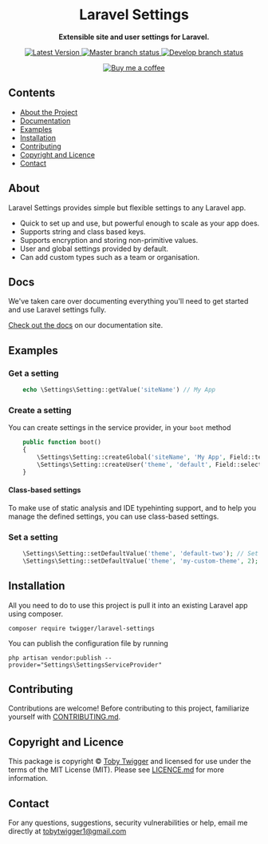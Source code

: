 <h1 align="center">Laravel Settings</h1>

<p align="center">
    <strong>Extensible site and user settings for Laravel.</strong>
</p>

<p align="center">
    <a href="https://github.com/ElbowSpaceUK/laravel-settings/releases">
        <img src="https://img.shields.io/github/v/release/ElbowSpaceUK/laravel-settings?label=Latest%20Version&sort=semver&style=plastic" alt="Latest Version">
    </a>
    <a href="https://github.com/ElbowSpaceUK/laravel-settings/tree/master">
        <img src="https://img.shields.io/github/workflow/status/ElbowSpaceUK/laravel-settings/build-status/master?label=release%20status&style=plastic" alt="Master branch status">
    </a>
    <a href="https://github.com/ElbowSpaceUK/laravel-settings/tree/develop">
        <img src="https://img.shields.io/github/workflow/status/ElbowSpaceUK/laravel-settings/build-status/develop?label=dev%20status&style=plastic" alt="Develop branch status">
    </a>
</p>

<p align="center">
    <a href="http://buymeacoffee.com/translate">
        <img src="https://www.buymeacoffee.com/assets/img/custom_images/orange_img.png" alt="Buy me a coffee">
    </a>
</p>


## Contents

* [About the Project](#about)
* [Documentation](#docs)
* [Examples](#examples)
* [Installation](#installation)
* [Contributing](#contributing)
* [Copyright and Licence](#copyright-and-licence)
* [Contact](#contact)

## About

Laravel Settings provides simple but flexible settings to any Laravel app.

- Quick to set up and use, but powerful enough to scale as your app does.
- Supports string and class based keys.
- Supports encryption and storing non-primitive values.
- User and global settings provided by default.
- Can add custom types such as a team or organisation.

## Docs

We've taken care over documenting everything you'll need to get started and use Laravel settings fully.

[Check out the docs](https://ElbowSpaceUK.github.io/laravel-settings) on our documentation site.

[comment]: <> (To build them locally, you'll need to have ruby &#40;we'd recommend using rbenv&#41; and the gem bundler &#40;https://bundler.io/&#41; installed. Run `bundle install && bundle exec jekyll serve` in the docs folder.)

## Examples

### Get a setting

```php
    echo \Settings\Setting::getValue('siteName') // My App
```

### Create a setting

You can create settings in the service provider, in your `boot` method

```php
    public function boot()
    {
        \Settings\Setting::createGlobal('siteName', 'My App', Field::text('siteName')->setValue('My App')->setLabel('The name of the site'));
        \Settings\Setting::createUser('theme', 'default', Field::select('theme')->setValue('default')->setLabel('The theme to use')->withOption('default', 'Default'));
    }
```

#### Class-based settings

To make use of static analysis and IDE typehinting support, and to help you manage the defined settings, you can use class-based settings.

### Set a setting

```php
    \Settings\Setting::setDefaultValue('theme', 'default-two'); // Set the default theme for users
    \Settings\Setting::setDefaultValue('theme', 'my-custom-theme', 2); // User with an ID of `2` sets their own value.
```

## Installation

All you need to do to use this project is pull it into an existing Laravel app using composer.

```console
composer require twigger/laravel-settings
```

You can publish the configuration file by running
```console
php artisan vendor:publish --provider="Settings\SettingsServiceProvider"
```


## Contributing

Contributions are welcome! Before contributing to this project, familiarize
yourself with [CONTRIBUTING.md](CONTRIBUTING.md).

## Copyright and Licence

This package is copyright © [Toby Twigger](https://github.com/tobytwigger)
and licensed for use under the terms of the MIT License (MIT). Please see
[LICENCE.md](LICENCE.md) for more information.

## Contact

For any questions, suggestions, security vulnerabilities or help, email me directly at [tobytwigger1@gmail.com](mailto:tobytwigger1@gmail.com)
